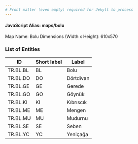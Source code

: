 ```yaml
---
# Front matter (even empty) required for Jekyll to process
---
```


#### JavaScript Alias: maps/bolu

Map Name: Bolu
Dimensions (Width x Height): 610x570





### List of Entities

ID | Short label | Label
---|---|---|
TR.BL.BL | BL | Bolu
TR.BL.DO | DO | Dörtdivan
TR.BL.GE | GE | Gerede
TR.BL.GO | GO | Göynük
TR.BL.KI | KI | Kıbrıscık
TR.BL.ME | ME | Mengen
TR.BL.MU | MU | Mudurnu
TR.BL.SE | SE | Seben
TR.BL.YC | YC | Yeniçağa